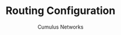 ---
title: Routing Configuration
author: Cumulus Networks
weight: 500
product: SONiC
version: 4.0
siteSlug: sonic
---